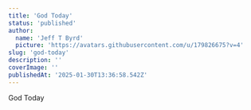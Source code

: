 ```yaml
---
title: 'God Today'
status: 'published'
author:
  name: 'Jeff T Byrd'
  picture: 'https://avatars.githubusercontent.com/u/179826675?v=4'
slug: 'god-today'
description: ''
coverImage: ''
publishedAt: '2025-01-30T13:36:58.542Z'
---
```


God Today 